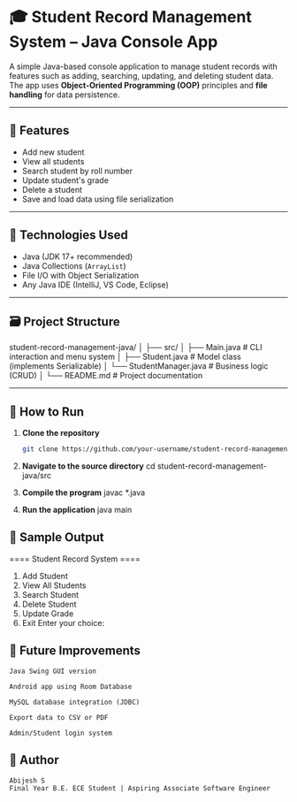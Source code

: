 # 🎓 Student Record Management System – Java Console App

A simple Java-based console application to manage student records with features such as adding, searching, updating, and deleting student data. The app uses **Object-Oriented Programming (OOP)** principles and **file handling** for data persistence.

---

## 📌 Features

- Add new student
- View all students
- Search student by roll number
- Update student's grade
- Delete a student
- Save and load data using file serialization

---

## 🧠 Technologies Used

- Java (JDK 17+ recommended)
- Java Collections (`ArrayList`)
- File I/O with Object Serialization
- Any Java IDE (IntelliJ, VS Code, Eclipse)

---

## 🗃️ Project Structure

student-record-management-java/
│
├── src/
│ ├── Main.java # CLI interaction and menu system
│ ├── Student.java # Model class (implements Serializable)
│ └── StudentManager.java # Business logic (CRUD)
│
└── README.md # Project documentation


---

## 🚀 How to Run

1. **Clone the repository**
   ```bash
   git clone https://github.com/your-username/student-record-management-java.git

2. **Navigate to the source directory**
    cd student-record-management-java/src

3. **Compile the program**
    javac *.java

4. **Run the application**
    java main

## 📸 Sample Output

==== Student Record System ====
1. Add Student
2. View All Students
3. Search Student
4. Delete Student
5. Update Grade
6. Exit
Enter your choice:


## 🧩 Future Improvements
    Java Swing GUI version

    Android app using Room Database

    MySQL database integration (JDBC)

    Export data to CSV or PDF

    Admin/Student login system

## 🙌 Author
    Abijesh S
    Final Year B.E. ECE Student | Aspiring Associate Software Engineer
